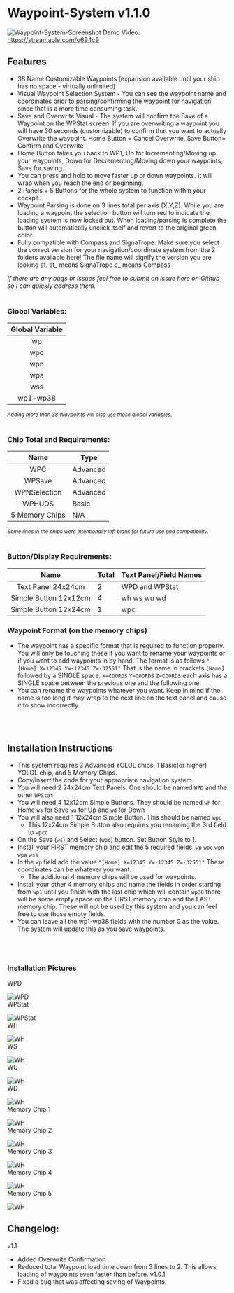 # Waypoint-System v1.1.0

![Waypoint-System-Screenshot](Waypointv1.1.png)
Demo Video: 
https://streamable.com/o694c9



## Features
- 38 Name Customizable Waypoints (expansion available until your ship has no space - virtually unlimited)
- Visual Waypoint Selection System - You can see the waypoint name and coordinates prior to parsing/confirming the waypoint for navigation since that is a more time consuming task.
- Save and Overwrite Visual - The system will confirm the Save of a Waypoint on the WPStat screen. If you are overwriting a waypoint you will have 30 seconds (customizable) to confirm that you want to actually Overwrite the waypoint. Home Button = Cancel Overwrite, Save Button= Confirm and Overwrite
- Home Button takes you back to WP1, Up for Incrementing/Moving up your waypoints, Down for Decrementing/Moving down your waypoints, Save for saving.
- You can press and hold to move faster up or down waypoints. It will wrap when you reach the end or beginning.
- 2 Panels + 5 Buttons for the whole system to function within your cockpit.
- Waypoint Parsing is done on 3 lines total per axis (X,Y,Z). While you are loading a waypoint the selection button will turn red to indicate the loading system is now locked out. When loading/parsing is complete the button will automatically unclick itself and revert to the original green color.
- Fully compatible with Compass and SignaTrope. Make sure you select the correct version for your navigation/coordinate system from the 2 folders available here! The file name will signify the version you are looking at. st_ means SignaTrope c_ means Compass 

*If there are any bugs or issues feel free to submit an Issue here on Github so I can quickly address them.*
</br>
</br>

### Global Variables:
| Global Variable          |
|      ---                 |
| <center>wp</center>      | 
| <center>wpc</center>     |
| <center>wpn</center>     |
| <center>wpa</center>     |
| <center>wss</center>     |
| <center>wp1-wp38</center>  |

<sup>*Adding more than 38 Waypoints will also use those global variables.*</sup>
</br>
</br>

### Chip Total and Requirements:
| <center>Name           | Type  </center>    |
| --- | --- |
| <center>WPC            | Advanced </center> |
| <center>WPSave         | Advanced </center> |
| <center>WPNSelection   | Advanced </center> |
| <center>WPHUDS         | Basic    </center> |
| <center>5 Memory Chips | N/A      </center> |

<sup>*Some lines in the chips were intentionally left blank for future use and compatibility.*</sup>
</br>
</br>

### Button/Display Requirements:
| <center> Name                  | Total </center> | Text Panel/Field Names |
| --- | --- | --- |
| <center> Text Panel 24x24cm    | 2     </center> | WPD and WPStat        |
| <center> Simple Button 12x12cm | 4     </center> | wh ws wu wd           |
| <center> Simple Button 12x24cm | 1     </center> | wpc                   |

### Waypoint Format (on the memory chips)
- The waypoint has a specific format that is required to function properly. You will only be touching these if you want to rename your waypoints or if you want to add waypoints in by hand. The format is as follows `"[Home] X=12345 Y=-12345 Z=-32551"`
That is the name in brackets `[Name]` followed by a SINGLE space. `X=COORDS` `Y=COORDS` `Z=COORDS` each axis has a SINGLE space between the previous one and the following one.
- You can rename the waypoints whatever you want. Keep in mind if the name is too long it may wrap to the next line on the text panel and cause it to show incorrectly.

</br>
</br>

## Installation Instructions

- This system requires 3 Advanced YOLOL chips, 1 Basic(or higher) YOLOL chip, and 5 Memory Chips.
- Copy/Insert the code for your appropriate navigation system.
- You will need 2 24x24cm Text Panels. One should be named `WPD` and the other `WPStat`
- You will need 4 12x12cm Simple Buttons. They should be named `wh` for Home `ws` for Save `wu` for Up and `wd` for Down
- You will also need 1 12x24cm Simple Button. This should be named `wpc`
  - This 12x24cm Simple Button also requires you renaming the 3rd field to `wpcc`
- On the Save (`ws`) and Select (`wpc`) button. Set Button Style to 1.
- Install your FIRST memory chip and edit the 5 required fields. `wp` `wpc` `wpn` `wpa` `wss`
- In the `wp` field add the value `"[Home] X=12345 Y=-12345 Z=-32551"` These coordinates can be whatever you want.
  - The additional 4 memory chips will be used for waypoints.
- Install your other 4 memory chips and name the fields in order starting from `wp1` until you finish with the last chip which will contain `wp38` there will be some empty space on the FIRST memory chip and the LAST memory chip. These will not be used by this system and you can feel free to use those empty fields.
- You can leave all the wp1-wp38 fields with the number 0 as the value. The system will update this as you save waypoints.
</br>
</br>

### Installation Pictures

WPD

![WPD](https://github.com/Aersaud/YOLOL/blob/main/Waypoint%20System/InstallationPictures/WPD.png)
</br>
WPStat

![WPStat](https://github.com/Aersaud/YOLOL/blob/main/Waypoint%20System/InstallationPictures/WPStat.png)
</br>
WH

![WH](https://github.com/Aersaud/YOLOL/blob/main/Waypoint%20System/InstallationPictures/wh.png)
</br>
WS

![WH](https://github.com/Aersaud/YOLOL/blob/main/Waypoint%20System/InstallationPictures/ws.png)
</br>
WU

![WH](https://github.com/Aersaud/YOLOL/blob/main/Waypoint%20System/InstallationPictures/wu.png)
</br>
WD

![WH](https://github.com/Aersaud/YOLOL/blob/main/Waypoint%20System/InstallationPictures/wd.png)
</br>
Memory Chip 1

![WH](https://github.com/Aersaud/YOLOL/blob/main/Waypoint%20System/InstallationPictures/MEMC1.png)
</br>
Memory Chip 2

![WH](https://github.com/Aersaud/YOLOL/blob/main/Waypoint%20System/InstallationPictures/MEMC2.png)
</br>
Memory Chip 3

![WH](https://github.com/Aersaud/YOLOL/blob/main/Waypoint%20System/InstallationPictures/MEMC3.png)
</br>
Memory Chip 4

![WH](https://github.com/Aersaud/YOLOL/blob/main/Waypoint%20System/InstallationPictures/MEMC4.png)
</br>
Memory Chip 5

![WH](https://github.com/Aersaud/YOLOL/blob/main/Waypoint%20System/InstallationPictures/MEMC5.png)
</br>



## Changelog:
v1.1
- Added Overwrite Confirmation
- Reduced total Waypoint load time down from 3 lines to 2. This allows loading of waypoints even faster than before.
v1.0.1
- Fixed a bug that was affecting saving of Waypoints.


